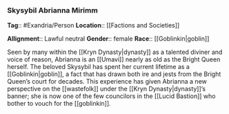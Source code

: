 ### Skysybil Abrianna Mirimm
**Tag**:: #Exandria/Person
**Location**:: [[Factions and Societies]]

**Allignment**:: Lawful neutral
**Gender**:: female
**Race**:: [[Goblinkin|goblin]]

Seen by many within the [[Kryn Dynasty|dynasty]] as a talented diviner and voice of reason, Abrianna is an [[Umavi]] nearly as old as the Bright Queen herself. The beloved Skysybil has spent her current lifetime as a [[Goblinkin|goblin]], a fact that has drawn both ire and jests from the Bright Queen’s court for decades. This experience has given Abrianna a new perspective on the [[wastefolk]] under the [[Kryn Dynasty|dynasty]]’s banner; she is now one of the few councilors in the [[Lucid Bastion]] who bother to vouch for the [[goblinkin]].